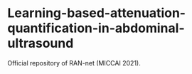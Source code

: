 # Learning-based-attenuation-quantification-in-abdominal-ultrasound
Official repository of RAN-net (MICCAI 2021).
